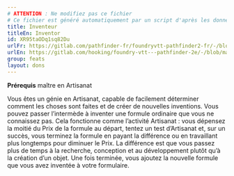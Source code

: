 ```yaml
---
# ATTENTION : Ne modifiez pas ce fichier
# Ce fichier est généré automatiquement par un script d'après les données du module Foundry VTT officiel et de sa traduction
title: Inventeur
titleEn: Inventor
id: XR95taODq1sq82Du
urlFr: https://gitlab.com/pathfinder-fr/foundryvtt-pathfinder2-fr/-/blob/master/data/feats/XR95taODq1sq82Du.htm
urlEn: https://gitlab.com/hooking/foundry-vtt---pathfinder-2e/-/blob/master/packs/data/feats.db/inventor.json
group: feats
layout: dons
---
```

**Prérequis** maître en Artisanat

Vous êtes un génie en Artisanat, capable de facilement déterminer comment les choses sont faites et de créer de nouvelles inventions. Vous pouvez passer l’intermède à inventer une formule ordinaire que vous ne connaissez pas. Cela fonctionne comme l’activité Artisanat : vous dépensez la moitié du Prix de la formule au départ, tentez un test d’Artisanat et, sur un succès, vous terminez la formule en payant la différence ou en travaillant plus longtemps pour diminuer le Prix. La différence est que vous passez plus de temps à la recherche, conception et au développement plutôt qu’à la création d’un objet. Une fois terminée, vous ajoutez la nouvelle formule que vous avez inventée à votre formulaire.


